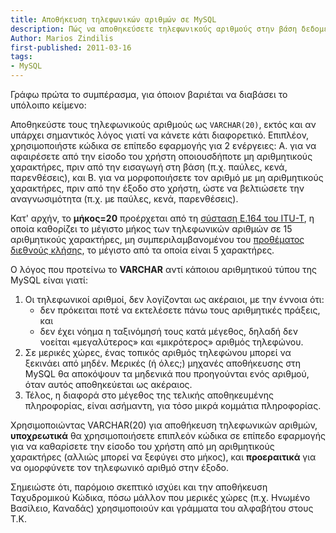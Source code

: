 ```yaml
---
title: Αποθήκευση τηλεφωνικών αριθμών σε MySQL
description: Πώς να αποθηκεύσετε τηλεφωνικούς αριθμούς στην βάση δεδομένων MySQL
Author: Marios Zindilis
first-published: 2011-03-16
tags:
- MySQL
---
```


Γράφω πρώτα το συμπέρασμα, για όποιον βαριέται να διαβάσει το υπόλοιπο κείμενο:

Αποθηκεύστε τους τηλεφωνικούς αριθμούς ως 
<code>VARCHAR(20)</code>, εκτός και αν υπάρχει σημαντικός λόγος γιατί να κάνετε 
κάτι διαφορετικό. Επιπλέον, χρησιμοποιήστε κώδικα σε επίπεδο εφαρμογής για 2 
ενέργειες: Α. για να αφαιρέσετε από την είσοδο του χρήστη οποιουσδήποτε μη 
αριθμητικούς χαρακτήρες, πριν από την εισαγωγή στη βάση (π.χ. παύλες, κενά, 
παρενθέσεις), και Β. για να μορφοποιήσετε τον αριθμό με μη αριθμητικούς 
χαρακτήρες, πριν από την έξοδο στο χρήστη, ώστε να βελτιώσετε την 
αναγνωσιμότητα (π.χ. με παύλες, κενά, παρενθέσεις).

<!-- read more -->

Κατ' αρχήν, το <strong>μήκος=20</strong> προέρχεται από τη <a href="http://en.wikipedia.org/wiki/E.164" title="E.164 Recommendation"> σύσταση Ε.164 του ITU-T</a>, η οποία καθορίζει το μέγιστο μήκος των τηλεφωνικών αριθμών σε 15 αριθμητικούς χαρακτήρες, μη συμπεριλαμβανομένου του <a href="http://en.wikipedia.org/wiki/International_call_prefix" title="Λίστα με τα προθέματα διεθνών κλήσεων">προθέματος διεθνούς κλήσης</a>, το μέγιστο από τα οποία είναι 5 χαρακτήρες.

Ο λόγος που προτείνω το <strong>VARCHAR</strong> αντί κάποιου αριθμητικού τύπου της MySQL είναι γιατί:
<ol>
<li>Οι τηλεφωνικοί αριθμοί, δεν λογίζονται ως ακέραιοι, με την έννοια ότι:
<ul>
<li>δεν πρόκειται ποτέ να εκτελέσετε πάνω τους αριθμητικές πράξεις, και</li>
<li>δεν έχει νόημα η ταξινόμησή τους κατά μέγεθος, δηλαδή δεν νοείται «μεγαλύτερος» και «μικρότερος» αριθμός τηλεφώνου.</li>
</ul>
<li>Σε μερικές χώρες, ένας τοπικός αριθμός τηλεφώνου μπορεί να ξεκινάει από μηδέν. Μερικές (ή όλες;) μηχανές αποθήκευσης στη MySQL θα αποκόψουν τα μηδενικά που προηγούνται ενός αριθμού, όταν αυτός αποθηκεύεται ως ακέραιος.</li>
<li>Τέλος, η διαφορά στο μέγεθος της τελικής αποθηκευμένης πληροφορίας, είναι ασήμαντη, για τόσο μικρά κομμάτια πληροφορίας.</li>
</ol>

Χρησιμοποιώντας VARCHAR(20) για αποθήκευση τηλεφωνικών αριθμών, <strong>υποχρεωτικά</strong> θα χρησιμοποιήσετε επιπλεόν κώδικα σε επίπεδο εφαρμογής για να καθαρίσετε την είσοδο του χρήστη από μη αριθμητικούς χαρακτήρες (αλλιώς μπορεί να ξεφύγει στο μήκος), και <strong>προεραιτικά</strong> για να ομορφύνετε τον τηλεφωνικό αριθμό στην έξοδο.

Σημειώστε ότι, παρόμοιο σκεπτικό ισχύει και την αποθήκευση Ταχυδρομικού Κώδικα, πόσω μάλλον που μερικές χώρες (π.χ. Ηνωμένο Βασίλειο, Καναδάς) χρησιμοποιούν και γράμματα του αλφαβήτου στους Τ.Κ.
